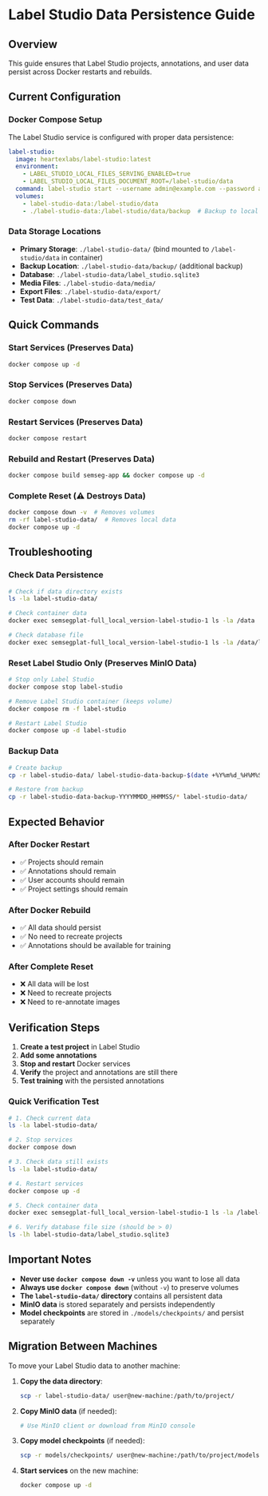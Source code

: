 # Label Studio Data Persistence Guide

## Overview
This guide ensures that Label Studio projects, annotations, and user data persist across Docker restarts and rebuilds.

## Current Configuration

### Docker Compose Setup
The Label Studio service is configured with proper data persistence:

```yaml
label-studio:
  image: heartexlabs/label-studio:latest
  environment:
    - LABEL_STUDIO_LOCAL_FILES_SERVING_ENABLED=true
    - LABEL_STUDIO_LOCAL_FILES_DOCUMENT_ROOT=/label-studio/data
  command: label-studio start --username admin@example.com --password admin
  volumes:
    - label-studio-data:/label-studio/data
    - ./label-studio-data:/label-studio/data/backup  # Backup to local directory
```

### Data Storage Locations
- **Primary Storage**: `./label-studio-data/` (bind mounted to `/label-studio/data` in container)
- **Backup Location**: `./label-studio-data/backup/` (additional backup)
- **Database**: `./label-studio-data/label_studio.sqlite3`
- **Media Files**: `./label-studio-data/media/`
- **Export Files**: `./label-studio-data/export/`
- **Test Data**: `./label-studio-data/test_data/`

## Quick Commands

### Start Services (Preserves Data)
```bash
docker compose up -d
```

### Stop Services (Preserves Data)
```bash
docker compose down
```

### Restart Services (Preserves Data)
```bash
docker compose restart
```

### Rebuild and Restart (Preserves Data)
```bash
docker compose build semseg-app && docker compose up -d
```

### Complete Reset (⚠️ Destroys Data)
```bash
docker compose down -v  # Removes volumes
rm -rf label-studio-data/  # Removes local data
docker compose up -d
```

## Troubleshooting

### Check Data Persistence
```bash
# Check if data directory exists
ls -la label-studio-data/

# Check container data
docker exec semsegplat-full_local_version-label-studio-1 ls -la /data

# Check database file
docker exec semsegplat-full_local_version-label-studio-1 ls -la /data/label_studio.sqlite3
```

### Reset Label Studio Only (Preserves MinIO Data)
```bash
# Stop only Label Studio
docker compose stop label-studio

# Remove Label Studio container (keeps volume)
docker compose rm -f label-studio

# Restart Label Studio
docker compose up -d label-studio
```

### Backup Data
```bash
# Create backup
cp -r label-studio-data/ label-studio-data-backup-$(date +%Y%m%d_%H%M%S)/

# Restore from backup
cp -r label-studio-data-backup-YYYYMMDD_HHMMSS/* label-studio-data/
```

## Expected Behavior

### After Docker Restart
- ✅ Projects should remain
- ✅ Annotations should remain
- ✅ User accounts should remain
- ✅ Project settings should remain

### After Docker Rebuild
- ✅ All data should persist
- ✅ No need to recreate projects
- ✅ Annotations should be available for training

### After Complete Reset
- ❌ All data will be lost
- ❌ Need to recreate projects
- ❌ Need to re-annotate images

## Verification Steps

1. **Create a test project** in Label Studio
2. **Add some annotations**
3. **Stop and restart** Docker services
4. **Verify** the project and annotations are still there
5. **Test training** with the persisted annotations

### Quick Verification Test

```bash
# 1. Check current data
ls -la label-studio-data/

# 2. Stop services
docker compose down

# 3. Check data still exists
ls -la label-studio-data/

# 4. Restart services
docker compose up -d

# 5. Check container data
docker exec semsegplat-full_local_version-label-studio-1 ls -la /label-studio/data

# 6. Verify database file size (should be > 0)
ls -lh label-studio-data/label_studio.sqlite3
```

## Important Notes

- **Never use `docker compose down -v`** unless you want to lose all data
- **Always use `docker compose down`** (without `-v`) to preserve volumes
- **The `label-studio-data/` directory** contains all persistent data
- **MinIO data** is stored separately and persists independently
- **Model checkpoints** are stored in `./models/checkpoints/` and persist separately

## Migration Between Machines

To move your Label Studio data to another machine:

1. **Copy the data directory**:
   ```bash
   scp -r label-studio-data/ user@new-machine:/path/to/project/
   ```

2. **Copy MinIO data** (if needed):
   ```bash
   # Use MinIO client or download from MinIO console
   ```

3. **Copy model checkpoints** (if needed):
   ```bash
   scp -r models/checkpoints/ user@new-machine:/path/to/project/models/
   ```

4. **Start services** on the new machine:
   ```bash
   docker compose up -d
   ```

